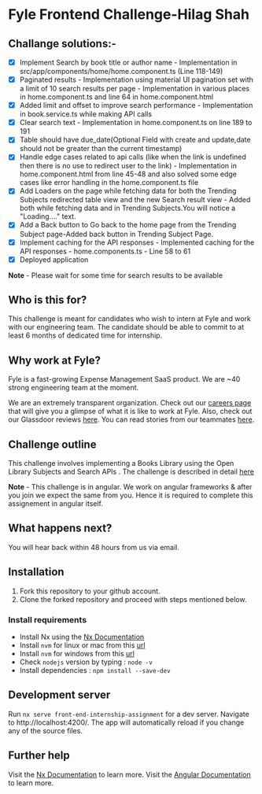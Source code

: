 # Fyle Frontend Challenge-Hilag Shah

## Challange solutions:-

* [X] Implement Search by book title or author name - Implementation in src/app/components/home/home.component.ts (Line 118-149)
* [X] Paginated results - Implementation using material UI pagination set with a limit of 10 search results per page - Implementation in various places in home.component.ts and line 64 in home.component.html
* [X] Added limit and offset to improve search performance - Implementation in book.service.ts while making API calls
* [X] Clear search text - Implementation in home.component.ts on line 189 to 191
* [X] Table should have due_date(Optional Field with create and update,date should not be greater than the current timestamp)
* [X] Handle edge cases related to api calls (like when the link is undefined then there is no use to redirect user to the link) - Implementation in home.component.html from line 45-48 and also solved some edge cases like error handling in the home.component.ts file
* [X] Add Loaders on the page while fetching data for both the Trending Subjects redirected table view and the new Search result view - Added both while fetching data and in Trending Subjects.You will notice a "Loading...." text.
* [X] Add a Back button to Go back to the home page from the Trending Subject page-Added back button in Trending Subject Page.
* [X] Implement caching for the API responses - Implemented caching for the API responses - home.components.ts - Line 58 to 61
* [X] Deployed application

__Note__ - Please wait for some time for search results to be available

## Who is this for?

This challenge is meant for candidates who wish to intern at Fyle and work with our engineering team. The candidate should be able to commit to at least 6 months of dedicated time for internship.

## Why work at Fyle?

Fyle is a fast-growing Expense Management SaaS product. We are ~40 strong engineering team at the moment. 

We are an extremely transparent organization. Check out our [careers page](https://careers.fylehq.com) that will give you a glimpse of what it is like to work at Fyle. Also, check out our Glassdoor reviews [here](https://www.glassdoor.co.in/Reviews/Fyle-Reviews-E1723235.htm). You can read stories from our teammates [here](https://stories.fylehq.com).

## Challenge outline

This challenge involves implementing a Books Library using the Open Library Subjects and Search APIs . The challenge is described in detail [here](./Application.md)

__Note__ - This challenge is in angular. We work on angular frameworks & after you join we expect the same from you. Hence it is required to complete this assignement in angular itself.

## What happens next?

You will hear back within 48 hours from us via email.

## Installation

1. Fork this repository to your github account.
2. Clone the forked repository and proceed with steps mentioned below.

### Install requirements
* Install Nx using the [Nx Documentation](https://nx.dev)
* Install `nvm` for linux or mac from this [url](https://github.com/creationix/nvm#installation-and-update)
* Install `nvm` for windows from this [url](https://github.com/coreybutler/nvm-windows/releases)
* Check `nodejs` version by typing : `node -v`
* Install dependencies : `npm install --save-dev`

## Development server

Run `nx serve front-end-internship-assignment` for a dev server. Navigate to http://localhost:4200/. The app will automatically reload if you change any of the source files.

## Further help

Visit the [Nx Documentation](https://nx.dev) to learn more.
Visit the [Angular Documentation](https://angular.io/guide/styleguide) to learn more.